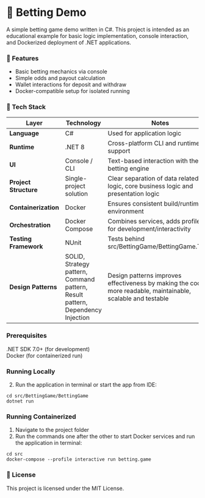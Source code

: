 #  🎰 Betting Demo

A simple betting game demo written in C#. This project is intended as an educational example for basic logic implementation, console interaction, and Dockerized deployment of .NET applications.

### 🧩 Features

- Basic betting mechanics via console
- Simple odds and payout calculation
- Wallet interactions for deposit and withdraw
- Docker-compatible setup for isolated running

### 🧰 Tech Stack

<table>
  <thead>
    <tr>
      <th>Layer</th>
      <th>Technology</th>
      <th>Notes</th>
    </tr>
  </thead>
  <tbody>
    <tr>
      <td><strong>Language</strong></td>
      <td>C#</td>
      <td>Used for application logic</td>
    </tr>
    <tr>
      <td><strong>Runtime</strong></td>
      <td>.NET 8</td>
      <td>Cross-platform CLI and runtime support</td>
    </tr>
    <tr>
      <td><strong>UI</strong></td>
      <td>Console / CLI</td>
      <td>Text-based interaction with the betting engine</td>
    </tr>
    <tr>
      <td><strong>Project Structure</strong></td>
      <td>Single-project solution</td>
      <td>Clear separation of data related logic, core business logic and presentation logic</td>
    </tr>
    <tr>
      <td><strong>Containerization</strong></td>
      <td>Docker</td>
      <td>Ensures consistent build/runtime environment</td>
    </tr>
    <tr>
      <td><strong>Orchestration</strong></td>
      <td>Docker Compose</td>
      <td>Combines services, adds profiles for development/interactivity</td>
    </tr>
    <tr>
      <td><strong>Testing Framework</strong></td>
      <td>NUnit</td>
      <td>Tests behind src/BettingGame/BettingGame.Tests</code></td>
    </tr>
     <tr>
      <td><strong>Design Patterns</strong></td>
      <td>SOLID, Strategy pattern, Command pattern, Result pattern, Dependency Injection</td>
      <td>Design patterns improves effectiveness by making the code more readable, maintainable, scalable and testable</code></td>
    </tr>
  </tbody>
</table>


### Prerequisites
.NET SDK 7.0+ (for development) <br />
Docker (for containerized run)

### Running Locally
2. Run the application in terminal or start the app from IDE:
```
cd src/BettingGame/BettingGame
dotnet run
```

### Running Containerized
1. Navigate to the project folder
2. Run the commands one after the other to start Docker services and run the application in terminal:
```
cd src
docker-compose --profile interactive run betting.game
```

### 📄 License

This project is licensed under the MIT License.

